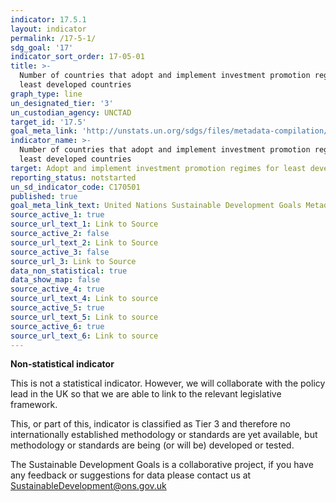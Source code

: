 ```yaml
---
indicator: 17.5.1
layout: indicator
permalink: /17-5-1/
sdg_goal: '17'
indicator_sort_order: 17-05-01
title: >-
  Number of countries that adopt and implement investment promotion regimes for
  least developed countries
graph_type: line
un_designated_tier: '3'
un_custodian_agency: UNCTAD
target_id: '17.5'
goal_meta_link: 'http://unstats.un.org/sdgs/files/metadata-compilation/Metadata-Goal-17.pdf'
indicator_name: >-
  Number of countries that adopt and implement investment promotion regimes for
  least developed countries
target: Adopt and implement investment promotion regimes for least developed countries
reporting_status: notstarted
un_sd_indicator_code: C170501
published: true
goal_meta_link_text: United Nations Sustainable Development Goals Metadata (pdf 468kB)
source_active_1: true
source_url_text_1: Link to Source
source_active_2: false
source_url_text_2: Link to Source
source_active_3: false
source_url_3: Link to Source
data_non_statistical: true
data_show_map: false
source_active_4: true
source_url_text_4: Link to source
source_active_5: true
source_url_text_5: Link to source
source_active_6: true
source_url_text_6: Link to source
---
```

**Non-statistical indicator**            

This is not a statistical indicator. However, we will collaborate with the policy lead in the UK so that we are able to link to the relevant legislative framework.

This, or part of this, indicator is classified as Tier 3 and therefore no internationally established methodology or standards are yet available, but methodology or standards are being (or will be) developed or tested.

The Sustainable Development Goals is a collaborative project, if you have any feedback or suggestions for data please contact us at <SustainableDevelopment@ons.gov.uk>
